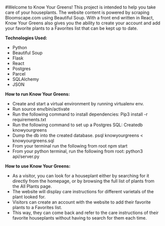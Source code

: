 
#Welcome to Know Your Greens!
This project is intended to help you take care of your houseplants.
The website content is powered by scraping Bloomscape.com using Beautiful Soup. With a front end written in React, Know Your Greens also gives you the ability to create your account and add your favorite plants to a 
Favorites list that can be kept up to date.

**Technologies Used:**
- Python
- Beautiful Soup
- Flask
- React
- Postgres
- Parcel 
- SQLAlchemy
- JSON

**How to run Know Your Greens:**

- Create and start a virtual environment by running virtualenv env.
- Run source env/bin/activate
- Run the following command to install dependencies:
Pip3 install -r requirements.txt
- Run the following command to set up a Postgres SQL: 
Createdb knowyourgreens
- Dump the db into the created database. 
psql knowyourgreens < knowyourgreens.sql
- From your terminal run the following from root
npm start
- From your python terminal, run the following from root:
python3 api/server.py


**How to use Know Your Greens:**

- As a visitor, you can look for a houseplant either by searching for it directly from the homepage, or by browsing the full list of plants from the All Plants page.
- The website will display care instructions for different varietals of the plant looked for.
- Visitors can create an account with the website to add their favorite plants to a Favorites list.
- This way, they can come back and refer to the care instructions of their favorite houseplants without having to search for them each time.
